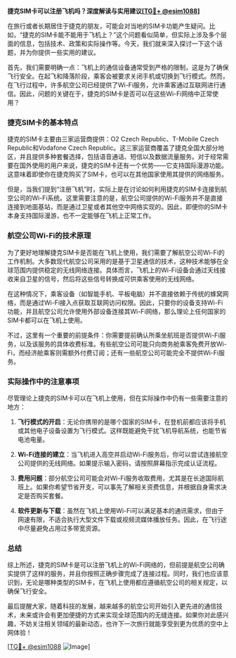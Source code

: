 **捷克SIM卡可以注册飞机吗？深度解读与实用建议[[TG💪+ @esim1088](https://t.me/s/esim1088)]**

在旅行或者长期居住于捷克的朋友，可能会对当地的SIM卡功能产生疑问。比如，“捷克的SIM卡能不能用于飞机上？”这个问题看似简单，但实际上涉及多个层面的信息，包括技术、政策和实际操作等。今天，我们就来深入探讨一下这个话题，并为你提供一些实用的建议。

首先，我们需要明确一点：飞机上的通信设备通常受到严格的限制，这是为了确保飞行安全。在起飞和降落阶段，乘客会被要求关闭手机或切换到飞行模式。然而，在飞行过程中，许多航空公司已经提供了Wi-Fi服务，允许乘客通过互联网进行通信。因此，问题的关键在于，捷克的SIM卡是否可以在这些Wi-Fi网络中正常使用？

### 捷克SIM卡的基本特点

捷克的SIM卡主要由三家运营商提供：O2 Czech Republic、T-Mobile Czech Republic和Vodafone Czech Republic。这三家运营商覆盖了捷克全国大部分地区，并且提供多种套餐选择，包括语音通话、短信以及数据流量服务。对于经常需要在国外使用的用户来说，捷克的SIM卡还有一个优势——它支持国际漫游功能。这意味着即使你在捷克购买了SIM卡，也可以在其他国家使用其提供的网络服务。

但是，当我们提到“注册飞机”时，实际上是在讨论如何利用捷克的SIM卡连接到航空公司的Wi-Fi系统。这里需要注意的是，航空公司提供的Wi-Fi服务并不是直接连接到地面基站，而是通过卫星或者其他空中网络实现的。因此，即便你的SIM卡本身支持国际漫游，也不一定能够在飞机上正常工作。

### 航空公司Wi-Fi的技术原理

为了更好地理解捷克SIM卡是否能在飞机上使用，我们需要了解航空公司Wi-Fi的工作机制。大多数现代航空公司采用的是基于卫星通信的技术，这种技术能够在全球范围内提供稳定的无线网络连接。具体而言，飞机上的Wi-Fi设备会通过天线接收来自卫星的信号，然后将这些信号转换成可供乘客使用的无线网络。

在这种情况下，乘客设备（如智能手机、平板电脑）并不直接依赖于传统的蜂窝网络，而是通过Wi-Fi接入点获取互联网访问权限。因此，只要你的设备支持Wi-Fi功能，并且航空公司允许使用外部设备连接其Wi-Fi网络，那么理论上任何国家的SIM卡都可以在飞机上使用。

不过，这里有一个重要的前提条件：你需要提前确认所乘坐航班是否提供Wi-Fi服务，以及该服务的具体收费标准。有些航空公司可能只向商务舱乘客免费开放Wi-Fi，而经济舱乘客则需额外付费订阅；还有一些航空公司可能完全不提供Wi-Fi服务。

### 实际操作中的注意事项

尽管理论上捷克的SIM卡可以在飞机上使用，但在实际操作中仍有一些需要注意的地方：

1. **飞行模式的开启**：无论你携带的是哪个国家的SIM卡，在登机前都应该将手机或其他电子设备设置为飞行模式。这样既能避免干扰飞机导航系统，也能节省电池电量。
   
2. **Wi-Fi连接的建立**：当飞机进入高空并启动Wi-Fi服务后，你可以尝试连接航空公司提供的无线网络。如果提示输入密码，请按照屏幕指示完成认证流程。

3. **费用问题**：部分航空公司可能会对Wi-Fi服务收取费用，尤其是在长途国际航班上。如果你希望节省开支，可以事先了解相关资费信息，并根据自身需求决定是否购买套餐。

4. **软件更新与下载**：虽然在飞机上使用Wi-Fi可以满足基本的通讯需求，但由于网速有限，不适合执行大型文件下载或视频流媒体播放任务。因此，在飞行途中尽量避免占用过多带宽资源。

### 总结

综上所述，捷克的SIM卡是可以注册飞机上的Wi-Fi网络的，但前提是航空公司确实提供了这样的服务，并且你按照正确步骤完成了连接过程。同时，我们也应该意识到，无论是哪种类型的SIM卡，在飞机上使用都应遵循航空公司的相关规定，以确保飞行安全。

最后提醒大家，随着科技的发展，越来越多的航空公司开始引入更先进的通信技术，未来或许会有更加便捷的方式来实现全球范围内的无缝连接。如果你对此感兴趣，不妨关注相关领域的最新动态，也许下一次旅行就能享受到更为优质的空中上网体验！

[[TG💪+ @esim1088](https://t.me/s/esim1088) ![Image](https://i.postimg.cc/4NQfJmqS/Snipaste-2025-05-13-00-14-12.png)]